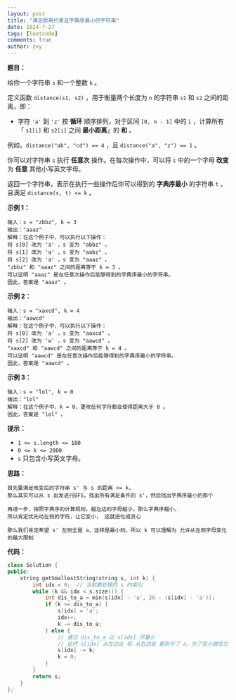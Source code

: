 ```yaml
---
layout: post
title: "满足距离约束且字典序最小的字符串"
date: 2024-7-27
tags: [leetcode]
comments: true
author: zxy
---
```


**题目：**

给你一个字符串 `s` 和一个整数 `k` 。

定义函数 `distance(s1, s2)` ，用于衡量两个长度为 `n` 的字符串 `s1` 和 `s2` 之间的距离，即：

- 字符 `'a'` 到 `'z'` 按 **循环** 顺序排列，对于区间 `[0, n - 1]` 中的 `i` ，计算所有「 `s1[i]` 和 `s2[i]` 之间 **最小距离**」的 **和** 。

例如，`distance("ab", "cd") == 4` ，且 `distance("a", "z") == 1` 。

你可以对字符串 `s` 执行 **任意次** 操作。在每次操作中，可以将 `s` 中的一个字母 **改变** 为 **任意** 其他小写英文字母。

返回一个字符串，表示在执行一些操作后你可以得到的 **字典序最小** 的字符串 `t` ，且满足 `distance(s, t) <= k` 。

**示例 1：**

```
输入：s = "zbbz", k = 3
输出："aaaz"
解释：在这个例子中，可以执行以下操作：
将 s[0] 改为 'a' ，s 变为 "abbz" 。
将 s[1] 改为 'a' ，s 变为 "aabz" 。
将 s[2] 改为 'a' ，s 变为 "aaaz" 。
"zbbz" 和 "aaaz" 之间的距离等于 k = 3 。
可以证明 "aaaz" 是在任意次操作后能够得到的字典序最小的字符串。
因此，答案是 "aaaz" 。
```

**示例 2：**

```
输入：s = "xaxcd", k = 4
输出："aawcd"
解释：在这个例子中，可以执行以下操作：
将 s[0] 改为 'a' ，s 变为 "aaxcd" 。
将 s[2] 改为 'w' ，s 变为 "aawcd" 。
"xaxcd" 和 "aawcd" 之间的距离等于 k = 4 。
可以证明 "aawcd" 是在任意次操作后能够得到的字典序最小的字符串。
因此，答案是 "aawcd" 。
```

**示例 3：**

```
输入：s = "lol", k = 0
输出："lol"
解释：在这个例子中，k = 0，更改任何字符都会使得距离大于 0 。
因此，答案是 "lol" 。
```

**提示：**

- `1 <= s.length <= 100`
- `0 <= k <= 2000`
- `s` 只包含小写英文字母。

**思路：**

```
首先要满足改变后的字符串 s' 与 s 的距离 <= k， 
那么其实可以从 s 出发进行BFS，找出所有满足条件的 s'，然后找出字典序最小的那个

再进一步，按照字典序的计算规则，越左边的字母越小，那么字典序越小。
所以肯定优先动左侧的字符，让它变小， 这就进化成贪心

那么我们肯定希望 s' 左侧全是 a，这样是最小的。所以 k 可以理解为 允许从左侧字母变化的最大限制
```

**代码：**

```cpp
class Solution {
public:
    string getSmallestString(string s, int k) {
        int idx = 0;  // 当前要处理的 s 的索引
        while (k && idx < s.size()) {
            int dis_to_a = min(s[idx] - 'a', 26 - (s[idx] - 'a'));
            if (k >= dis_to_a) {
                s[idx] = 'a';
                idx++;
                k -= dis_to_a;
            } else {
                // 通过 dis_to_a 让 s[idx] 尽量小
                // 此时 s[idx] 从左边走 和 从右边走 都到不了 a，为了变小就往左走
                s[idx] -= k;
                k = 0;
            }
        }
        return s;
    }
};
```

